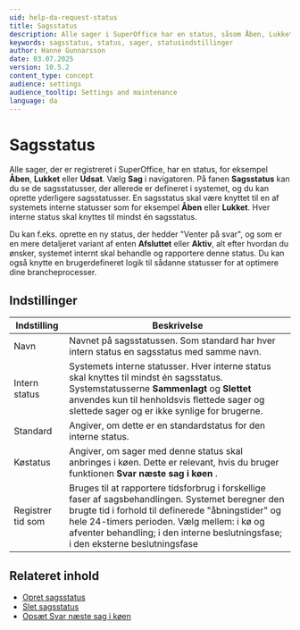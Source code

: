 ```yaml
---
uid: help-da-request-status
title: Sagsstatus
description: Alle sager i SuperOffice har en status, såsom Åben, Lukket eller Udsat. Lær, hvordan du administrerer sagsstatusser i Indstillinger og vedligeholdelse.
keywords: sagsstatus, status, sager, statusindstillinger
author: Hanne Gunnarsson
date: 03.07.2025
version: 10.5.2
content_type: concept
audience: settings
audience_tooltip: Settings and maintenance
language: da
---
```


# Sagsstatus

Alle sager, der er registreret i SuperOffice, har en status, for eksempel **Åben**, **Lukket** eller **Udsat**. Vælg **Sag** i navigatoren. På fanen **Sagsstatus** kan du se de sagsstatusser, der allerede er defineret i systemet, og du kan oprette yderligere sagsstatusser. En sagsstatus skal være knyttet til en af systemets interne statusser som for eksempel **Åben** eller **Lukket**. Hver interne status skal knyttes til mindst én sagsstatus.

Du kan f.eks. oprette en ny status, der hedder "Venter på svar", og som er en mere detaljeret variant af enten **Afsluttet** eller **Aktiv**, alt efter hvordan du ønsker, systemet internt skal behandle og rapportere denne status. Du kan også knytte en brugerdefineret logik til sådanne statusser for at optimere dine brancheprocesser.

## Indstillinger

| Indstilling | Beskrivelse |
|---|---|
| Navn | Navnet på sagsstatussen. Som standard har hver intern status en sagsstatus med samme navn. |
| Intern status | Systemets interne statusser. Hver interne status skal knyttes til mindst én sagsstatus. Systemstatusserne **Sammenlagt** og **Slettet** anvendes kun til henholdsvis flettede sager og slettede sager og er ikke synlige for brugerne. |
| Standard | Angiver, om dette er en standardstatus for den interne status. |
| Køstatus | Angiver, om sager med denne status skal anbringes i køen. Dette er relevant, hvis du bruger funktionen **Svar næste sag i køen** . |
| Registrer tid som | Bruges til at rapportere tidsforbrug i forskellige faser af sagsbehandlingen. Systemet beregner den brugte tid i forhold til definerede "åbningstider" og hele 24-timers perioden. Vælg mellem: i kø og afventer behandling; i den interne beslutningsfase; i den eksterne beslutningsfase |

## Relateret inhold

* [Opret sagsstatus][1]
* [Slet sagsstatus][2]
* [Opsæt Svar næste sag i køen][3]

<!-- Referenced links -->
[1]: create.md
[2]: delete.md
[3]: ../next-in-queue.md

